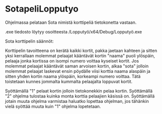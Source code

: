# SotapeliLopputyo

Ohjelmassa pelataan Sota nimistä korttipeliä tietokonetta vastaan.

.exe tiedosto löytyy osoitteesta /Lopputyö/x64/Debug/Lopputyö.exe

Sota korttipelin säännöt:

Korttipelin tavoitteena on kerätä kaikki kortit, pakka jaetaan kahteen ja sitten yksi kerrallaan molemmat pelaajat kääntävät kortin "naama" puoli ylöspäin, pelaaja jonka kortissa on isompi numero voittaa kyseiset kortit. Jos molemmat pelaajat kääntävät saman arvoisen kortin, alkaa "sota" jolloin molemmat pelaajat laskevat ensin pöydälle viisi korttia naama alaspäin ja sitten yhden kortin naama ylöspäin, korkeampi numero voittaa. Tätä toistetaan kunnes jommalta kummalta pelaajalta loppuvat kortit.


Syöttämällä "1" pelaat kortin jolloin tietokonekkin pelaa kortin. Syöttämällä "2" ohjelma tulostaa kuinka monta korttia pelaajien käsissä on. Syöttämällä jotain muuta ohjelma varmistaa haluatko lopettaa ohjelman, jos tähänkin vielä syöttää muuta kuin "1" ohjelma lopetetaan.

